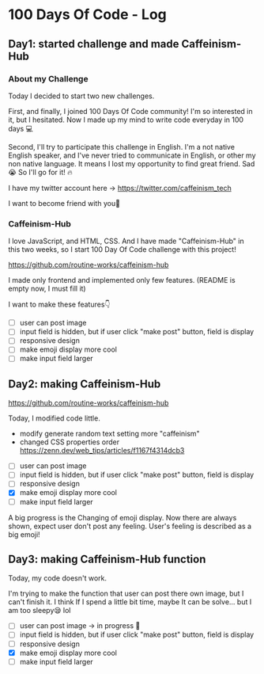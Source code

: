 # 100 Days Of Code - Log

## Day1: started challenge and made Caffeinism-Hub

### About my Challenge

Today I decided to start two new challenges.

First, and finally, I joined 100 Days Of Code community!
I'm so interested in it, but I hesitated. Now I made up my mind to write code everyday in 100 days 💻

Second, I'll try to participate this challenge in English.
I'm a not native English speaker, and I've never tried to communicate in English, or other my non native language.
It means I lost my opportunity to find great friend. Sad😭
So I'll go for it! 🔥

I have my twitter account here → https://twitter.com/caffeinism_tech

I want to become friend with you🥳

### Caffeinism-Hub

I love JavaScript, and HTML, CSS.
And I have made "Caffeinism-Hub" in this two weeks, so I start 100 Day Of Code challenge with this project!

https://github.com/routine-works/caffeinism-hub

I made only frontend and implemented only few features. (README is empty now, I must fill it)

I want to make these features👇

- [ ] user can post image
- [ ] input field is hidden, but if user click "make post" button, field is display
- [ ] responsive design
- [ ] make emoji display more cool
- [ ] make input field larger

## Day2: making Caffeinism-Hub

https://github.com/routine-works/caffeinism-hub

Today, I modified code little.

- modify generate random text setting more "caffeinism"
- changed CSS properties order
  https://zenn.dev/web_tips/articles/f1167f4314dcb3

- [ ] user can post image
- [ ] input field is hidden, but if user click "make post" button, field is display
- [ ] responsive design
- [x] make emoji display more cool
- [ ] make input field larger

A big progress is the Changing of emoji display.
Now there are always shown, expect user don't post any feeling.
User's feeling is described as a big emoji!

## Day3: making Caffeinism-Hub function

Today, my code doesn't work.

I'm trying to make the function that user can post there own image, but I can't finish it.
I think If I spend a little bit time, maybe It can be solve... but I am too sleepy😪 lol

- [ ] user can post image → in progress 💨
- [ ] input field is hidden, but if user click "make post" button, field is display
- [ ] responsive design
- [x] make emoji display more cool
- [ ] make input field larger
